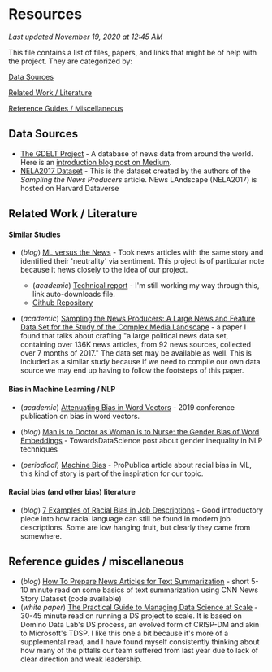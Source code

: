 # Resources

*Last updated November 19, 2020 at 12:45 AM*

This file contains a list of files, papers, and links that might be of help with the project.  They are categorized by:

[Data Sources](##data-sources)

[Related Work / Literature](##related-work-literature)

[Reference Guides / Miscellaneous](##reference-guides-miscellaneous)



## Data Sources

- [The GDELT Project](https://www.gdeltproject.org/) - A database of news data from around the world.  Here is an [introduction blog post on Medium](https://medium.com/@atakanguney94/a-brief-introduction-into-gdelt-global-database-of-events-language-and-tone-e96b0c64d03a). 
- [NELA2017 Dataset](https://dataverse.harvard.edu/dataset.xhtml?persistentId=doi:10.7910/DVN/ZCXSKG) - This is the dataset created by the authors of the *Sampling the News Producers* article. NEws LAndscape (NELA2017) is hosted on Harvard Dataverse



## Related Work / Literature

#### Similar Studies

- (*blog*) [ML versus the News](https://towardsdatascience.com/machine-learning-versus-the-news-3b5b479d8e6a) - Took news articles with the same story and identified their 'neutrality' via sentiment.  This project is of particular note because it hews closely to the idea of our project. 
  - (*academic*) [Technical report](https://github.com/jameslucasbaker/Capstone/raw/master/capstoneReportUPDATED.pdf) - I'm still working my way through this, link auto-downloads file. 	
  - [Github Repository](https://github.com/jameslucasbaker/Capstone) 

- (*academic*) [Sampling the News Producers: A Large News and Feature Data Set for the Study of the Complex Media Landscape](https://www.aaai.org/ocs/index.php/ICWSM/ICWSM18/paper/viewFile/17796/17044) - a paper I found that talks about crafting "a large political news data set, containing over 136K news articles, from 92 news sources, collected over 7 months of 2017."  The data set may be available as well.  This is included as a similar study because if we need to compile our own data source we may end up having to follow the footsteps of this paper.

#### Bias in Machine Learning / NLP

- (*academic*) [Attenuating Bias in Word Vectors](http://proceedings.mlr.press/v89/dev19a/dev19a.pdf) - 2019 conference publication on bias in word vectors.  

- (*blog*) [Man is to Doctor as Woman is to Nurse: the Gender Bias of Word Embeddings](https://towardsdatascience.com/gender-bias-word-embeddings-76d9806a0e17) - TowardsDataScience post about gender inequality in NLP techniques
- (*periodical*) [Machine Bias](https://www.propublica.org/article/machine-bias-risk-assessments-in-criminal-sentencing) - ProPublica article about racial bias in ML, this kind of story is part of the inspiration for our topic.

#### Racial bias (and other bias) literature

- (*blog*) [7 Examples of Racial Bias in Job Descriptions](https://blog.ongig.com/diversity-and-inclusion/racial-bias-in-job-descriptions/) - Good introductory piece into how racial language can still be found in modern job descriptions.  Some are low hanging fruit, but clearly they came from somewhere.

  

## Reference guides / miscellaneous

- (*blog*) [How To Prepare News Articles for Text Summarization](https://machinelearningmastery.com/prepare-news-articles-text-summarization/) - short 5-10 minute read on some basics of text summarization using CNN News Story Dataset (code available) 
- (*white paper*) [The Practical Guide to Managing Data Science at Scale](https://www.dominodatalab.com/wp-content/uploads/domino-managing-ds.pdf) - 30-45 minute read on running a DS project to scale.  It is based on Domino Data Lab's DS process, an evolved form of CRISP-DM and akin to Microsoft's TDSP.  I like this one a bit because it's more of a supplemental read, and I have found myself consistently thinking about how many of the pitfalls our team suffered from last year due to lack of clear direction and weak leadership.

